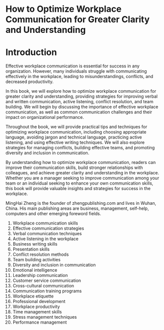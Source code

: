 # How to Optimize Workplace Communication for Greater Clarity and Understanding

# Introduction

Effective workplace communication is essential for success in any organization. However, many individuals struggle with communicating effectively in the workplace, leading to misunderstandings, conflicts, and decreased productivity.

In this book, we will explore how to optimize workplace communication for greater clarity and understanding, providing strategies for improving verbal and written communication, active listening, conflict resolution, and team building. We will begin by discussing the importance of effective workplace communication, as well as common communication challenges and their impact on organizational performance.

Throughout the book, we will provide practical tips and techniques for optimizing workplace communication, including choosing appropriate language, avoiding jargon and technical language, practicing active listening, and using effective writing techniques. We will also explore strategies for managing conflicts, building effective teams, and promoting diversity and inclusion in communication.

By understanding how to optimize workplace communication, readers can improve their communication skills, build stronger relationships with colleagues, and achieve greater clarity and understanding in the workplace. Whether you are a manager seeking to improve communication among your team or an individual seeking to enhance your own communication skills, this book will provide valuable insights and strategies for success in the workplace.

MingHai Zheng is the founder of zhengpublishing.com and lives in Wuhan, China. His main publishing areas are business, management, self-help, computers and other emerging foreword fields.



1. Workplace communication skills
2. Effective communication strategies
3. Verbal communication techniques
4. Active listening in the workplace
5. Business writing skills
6. Presentation skills
7. Conflict resolution methods
8. Team building activities
9. Diversity and inclusion in communication
10. Emotional intelligence
11. Leadership communication
12. Customer service communication
13. Cross-cultural communication
14. Communication training programs
15. Workplace etiquette
16. Professional development
17. Workplace productivity
18. Time management skills
19. Stress management techniques
20. Performance management

